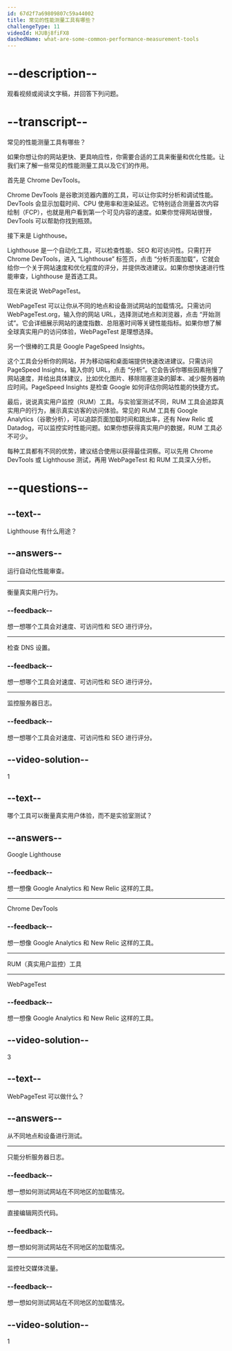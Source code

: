 ```yaml
---
id: 67d2f7a69809807c59a44002
title: 常见的性能测量工具有哪些？
challengeType: 11
videoId: HJUBj8fiFX8
dashedName: what-are-some-common-performance-measurement-tools
---
```


# --description--

观看视频或阅读文字稿，并回答下列问题。

# --transcript--

常见的性能测量工具有哪些？

如果你想让你的网站更快、更具响应性，你需要合适的工具来衡量和优化性能。让我们来了解一些常见的性能测量工具以及它们的作用。

首先是 Chrome DevTools。

Chrome DevTools 是谷歌浏览器内置的工具，可以让你实时分析和调试性能。DevTools 会显示加载时间、CPU 使用率和渲染延迟。它特别适合测量首次内容绘制（FCP），也就是用户看到第一个可见内容的速度。如果你觉得网站很慢，DevTools 可以帮助你找到瓶颈。

接下来是 Lighthouse。

Lighthouse 是一个自动化工具，可以检查性能、SEO 和可访问性。只需打开 Chrome DevTools，进入 “Lighthouse” 标签页，点击 “分析页面加载”，它就会给你一个关于网站速度和优化程度的评分，并提供改进建议。如果你想快速进行性能审查，Lighthouse 是首选工具。

现在来说说 WebPageTest。

WebPageTest 可以让你从不同的地点和设备测试网站的加载情况。只需访问 WebPageTest.org，输入你的网站 URL，选择测试地点和浏览器，点击 “开始测试”。它会详细展示网站的速度指数、总阻塞时间等关键性能指标。如果你想了解全球真实用户的访问体验，WebPageTest 是理想选择。

另一个很棒的工具是 Google PageSpeed Insights。

这个工具会分析你的网站，并为移动端和桌面端提供快速改进建议。只需访问 PageSpeed Insights，输入你的 URL，点击 “分析”。它会告诉你哪些因素拖慢了网站速度，并给出具体建议，比如优化图片、移除阻塞渲染的脚本、减少服务器响应时间。PageSpeed Insights 是检查 Google 如何评估你网站性能的快捷方式。

最后，说说真实用户监控（RUM）工具。与实验室测试不同，RUM 工具会追踪真实用户的行为，展示真实访客的访问体验。常见的 RUM 工具有 Google Analytics（谷歌分析），可以追踪页面加载时间和跳出率，还有 New Relic 或 Datadog，可以监控实时性能问题。如果你想获得真实用户的数据，RUM 工具必不可少。

每种工具都有不同的优势，建议结合使用以获得最佳洞察。可以先用 Chrome DevTools 或 Lighthouse 测试，再用 WebPageTest 和 RUM 工具深入分析。

# --questions--

## --text--

Lighthouse 有什么用途？

## --answers--

运行自动化性能审查。

---

衡量真实用户行为。

### --feedback--

想一想哪个工具会对速度、可访问性和 SEO 进行评分。

---

检查 DNS 设置。

### --feedback--

想一想哪个工具会对速度、可访问性和 SEO 进行评分。

---

监控服务器日志。

### --feedback--

想一想哪个工具会对速度、可访问性和 SEO 进行评分。

## --video-solution--

1

## --text--

哪个工具可以衡量真实用户体验，而不是实验室测试？

## --answers--

Google Lighthouse

### --feedback--

想一想像 Google Analytics 和 New Relic 这样的工具。

---

Chrome DevTools

### --feedback--

想一想像 Google Analytics 和 New Relic 这样的工具。

---

RUM（真实用户监控）工具

---

WebPageTest

### --feedback--

想一想像 Google Analytics 和 New Relic 这样的工具。

## --video-solution--

3

## --text--

WebPageTest 可以做什么？

## --answers--

从不同地点和设备进行测试。

---

只能分析服务器日志。

### --feedback--

想一想如何测试网站在不同地区的加载情况。

---

直接编辑网页代码。

### --feedback--

想一想如何测试网站在不同地区的加载情况。

---

监控社交媒体流量。

### --feedback--

想一想如何测试网站在不同地区的加载情况。

## --video-solution--

1


